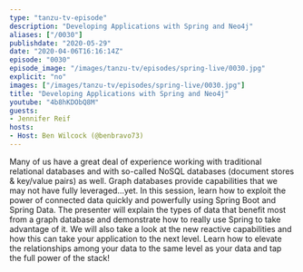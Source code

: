 ```yaml
---
type: "tanzu-tv-episode"
description: "Developing Applications with Spring and Neo4j"
aliases: ["/0030"]
publishdate: "2020-05-29"
date: "2020-04-06T16:16:14Z"
episode: "0030"
episode_image: "/images/tanzu-tv/episodes/spring-live/0030.jpg"
explicit: "no"
images: ["/images/tanzu-tv/episodes/spring-live/0030.jpg"]
title: "Developing Applications with Spring and Neo4j"
youtube: "4b8hKDObQ8M"
guests: 
- Jennifer Reif
hosts: 
- Host: Ben Wilcock (@benbravo73)
---
```


Many of us have a great deal of experience working with traditional relational databases and with so-called NoSQL databases (document stores & key/value pairs) as well. Graph databases provide capabilities that we may not have fully leveraged…yet. In this session, learn how to exploit the power of connected data quickly and powerfully using Spring Boot and Spring Data. The presenter will explain the types of data that benefit most from a graph database and demonstrate how to really use Spring to take advantage of it. We will also take a look at the new reactive capabilities and how this can take your application to the next level. Learn how to elevate the relationships among your data to the same level as your data and tap the full power of the stack!



